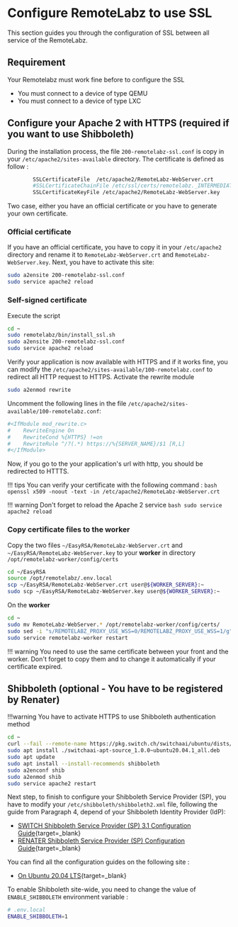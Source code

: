 # Configure RemoteLabz to use SSL

This section guides you through the configuration of SSL between all service of the RemoteLabz.

## Requirement
Your Remotelabz must work fine before to configure the SSL

- You must connect to a device of type QEMU
- You must connect to a device of type LXC

## Configure your Apache 2 with HTTPS (required if you want to use Shibboleth)

During the installation process, the file `200-remotelabz-ssl.conf` is copy in your `/etc/apache2/sites-available` directory. The certificate is defined as follow :
```bash
        SSLCertificateFile	/etc/apache2/RemoteLabz-WebServer.crt
        #SSLCertificateChainFile /etc/ssl/certs/remotelabz._INTERMEDIATE.cer
        SSLCertificateKeyFile /etc/apache2/RemoteLabz-WebServer.key
```

Two case, either you have an official certificate or you have to generate your own certificate.
### Official certificate

If you have an official certificate, you have to copy it in your `/etc/apache2` directory and rename it to `RemoteLabz-WebServer.crt` and `RemoteLabz-WebServer.key`. Next, you have to activate this site:
```bash
sudo a2ensite 200-remotelabz-ssl.conf
sudo service apache2 reload
```

### Self-signed certificate
Execute the script 
```bash
cd ~
sudo remotelabz/bin/install_ssl.sh
sudo a2ensite 200-remotelabz-ssl.conf
sudo service apache2 reload
```

Verify your application is now available with HTTPS and if it works fine, you can modify the `/etc/apache2/sites-available/100-remotelabz.conf` to redirect all HTTP request to HTTPS. 
Activate the rewrite module
```bash
sudo a2enmod rewrite
```

Uncomment the following lines in the file `/etc/apache2/sites-available/100-remotelabz.conf`:
```bash
#<IfModule mod_rewrite.c>
#    RewriteEngine On
#    RewriteCond %{HTTPS} !=on
#    RewriteRule ^/?(.*) https://%{SERVER_NAME}/$1 [R,L]
#</IfModule>
```
Now, if you go to the your application's url with http, you should be redirected to HTTTS.

!!! tips
    You can verify your certificate with the following command : 
    ```bash
    openssl x509 -noout -text -in /etc/apache2/RemoteLabz-WebServer.crt
    ```

!!! warning 
    Don't forget to reload the Apache 2 service
    ```bash
    sudo service apache2 reload
    ```

### Copy certificate files to the worker
Copy the two files `~/EasyRSA/RemoteLabz-WebServer.crt` and `~/EasyRSA/RemoteLabz-WebServer.key` to your **worker** in directory `/opt/remotelabz-worker/config/certs`

```bash
cd ~/EasyRSA
source /opt/remotelabz/.env.local
scp ~/EasyRSA/RemoteLabz-WebServer.crt user@${WORKER_SERVER}:~
sudo scp ~/EasyRSA/RemoteLabz-WebServer.key user@${WORKER_SERVER}:~
```

On the **worker**
```bash
cd ~
sudo mv RemoteLabz-WebServer.* /opt/remotelabz-worker/config/certs/
sudo sed -i "s/REMOTELABZ_PROXY_USE_WSS=0/REMOTELABZ_PROXY_USE_WSS=1/g" /opt/remotelabz-worker/.env.local
sudo service remotelabz-worker restart
```

!!! warning
    You need to use the same certificate between your front and the worker. Don't forget to copy them and to change it automatically if your certificate expired.


## Shibboleth (optional - You have to be registered by Renater)

!!!warning
    You have to activate HTTPS to use Shibboleth authentication method

```bash
cd ~
curl --fail --remote-name https://pkg.switch.ch/switchaai/ubuntu/dists/focal/main/binary-all/misc/switchaai-apt-source_1.0.0~ubuntu20.04.1_all.deb
sudo apt install ./switchaai-apt-source_1.0.0~ubuntu20.04.1_all.deb
sudo apt update
sudo apt install --install-recommends shibboleth
sudo a2enconf shib
sudo a2enmod shib
sudo service apache2 restart
```

Next step, to finish to configure your Shibboleth Service Provider (SP), you have to modify your `/etc/shibboleth/shibboleth2.xml` file, following the guide from Paragraph 4, depend of your Shibboleth Identity Provider (IdP):

 - [SWITCH Shibboleth Service Provider (SP) 3.1 Configuration Guide](https://www.switch.ch/aai/guides/sp/configuration/){target=_blank}
 - [RENATER Shibboleth Service Provider (SP) Configuration Guide](https://services.renater.fr/federation/documentation/guides-installation/sp3/chap04){target=_blank}

You can find all the configuration guides on the following site :

- [On Ubuntu 20.04 LTS](https://www.switch.ch/aai/guides/sp/installation/?os=ubuntu20){target=_blank}

To enable Shibboleth site-wide, you need to change the value of `ENABLE_SHIBBOLETH` environment variable :

```bash
# .env.local
ENABLE_SHIBBOLETH=1
```